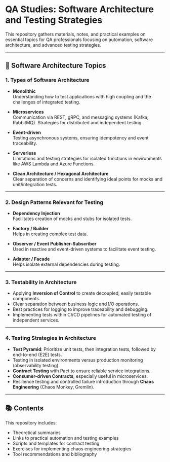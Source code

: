 # QA Studies: Software Architecture and Testing Strategies

This repository gathers materials, notes, and practical examples on essential topics for QA professionals focusing on automation, software architecture, and advanced testing strategies.

---

## 🧱 Software Architecture Topics 

### 1. Types of Software Architecture
- **Monolithic**  
  Understanding how to test applications with high coupling and the challenges of integrated testing.

- **Microservices**  
  Communication via REST, gRPC, and messaging systems (Kafka, RabbitMQ). Strategies for distributed and independent testing.

- **Event-driven**  
  Testing asynchronous systems, ensuring idempotency and event traceability.

- **Serverless**  
  Limitations and testing strategies for isolated functions in environments like AWS Lambda and Azure Functions.

- **Clean Architecture / Hexagonal Architecture**  
  Clear separation of concerns and identifying ideal points for mocks and unit/integration tests.

---

### 2. Design Patterns Relevant for Testing
- **Dependency Injection**  
  Facilitates creation of mocks and stubs for isolated tests.

- **Factory / Builder**  
  Helps in creating complex test data.

- **Observer / Event Publisher-Subscriber**  
  Used in reactive and event-driven systems to facilitate event testing.

- **Adapter / Facade**  
  Helps isolate external dependencies during testing.

---

### 3. Testability in Architecture
- Applying **Inversion of Control** to create decoupled, easily testable components.  
- Clear separation between business logic and I/O operations.  
- Best practices for logging to improve traceability and debugging.  
- Implementing tests within CI/CD pipelines for automated testing of independent services.

---

### 4. Testing Strategies in Architecture
- **Test Pyramid**: Prioritize unit tests, then integration tests, followed by end-to-end (E2E) tests.  
- Testing in isolated environments versus production monitoring (observability testing).  
- **Contract Testing** with Pact to ensure reliable service integrations.  
- **Consumer-driven Contracts**, especially useful in microservices.  
- Resilience testing and controlled failure introduction through **Chaos Engineering** (Chaos Monkey, Gremlin).

---

## 📚 Contents
This repository includes:
- Theoretical summaries  
- Links to practical automation and testing examples  
- Scripts and templates for contract testing  
- Exercises for implementing chaos engineering strategies  
- Tool recommendations and bibliography


